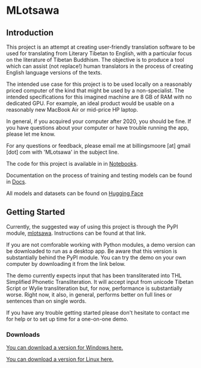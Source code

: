 # MLotsawa

## Introduction

This project is an attempt at creating user-friendly translation software to be used for translating from Literary Tibetan to English, with a particular focus on the literature of Tibetan Buddhism. The objective is to produce a tool which can assist (not replace!) human translators in the process of creating English language versions of the texts. 

The intended use case for this project is to be used locally on a reasonably priced computer of the kind that might be used by a non-specialist. The intended specifications for this imagined machine are 8 GB of RAM with no dedicated GPU. For example, an ideal product would be usable on a reasonably new MacBook Air or mid-price HP laptop.

In general, if you acquired your computer after 2020, you should be fine. If you have questions about your computer or have trouble running the app, please let me know.

For any questions or feedback, please email me at billingsmoore [at] gmail [dot] com with 'MLotsawa' in the subject line.

The code for this project is available in in [Notebooks](https://github.com/billingsmoore/MLotsawa/tree/main/Notebooks).

Documentation on the process of training and testing models can be found in [Docs](https://github.com/billingsmoore/MLotsawa/tree/main/Docs).

All models and datasets can be found on [Hugging Face](https://huggingface.co/billingsmoore)

## Getting Started

Currently, the suggested way of using this project is through the PyPI module, [mlotsawa](https://pypi.org/project/mlotsawa/). Instructions can be found at that link.

If you are not comforable working with Python modules, a demo version can be downloaded to run as a desktop app. Be aware that this version is substantially behind the PyPI module. You can try the demo on your own computer by downloading it from the link below. 

The demo currently expects input that has been transliterated into THL Simplified Phonetic Transliteration. It will accept input from unicode Tibetan Script or Wylie transliteration but, for now, performance is substantially worse. Right now, it also, in general, performs better on full lines or sentences than on single words.

If you have any trouble getting started please don't hesitate to contact me for help or to set up time for a one-on-one demo.

### Downloads

[You can download a version for Windows here.](https://drive.google.com/uc?export=download&id=1FTimh3FVE5JyvVnhWmglayiGMi3ohXHC)

[You can download a version for Linux here.](https://drive.google.com/uc?export=download&id=1qQlt5NN77WX0ox_Wgp9iBuTyC4tdFM7v)